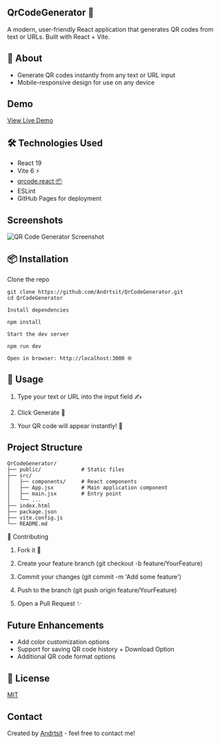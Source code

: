 ## QrCodeGenerator 🚀

A modern, user-friendly React application that generates QR codes from text or URLs. Built with React + Vite.

## 🎯 About

- Generate QR codes instantly from any text or URL input
- Mobile-responsive design for use on any device

## Demo

[View Live Demo](https://andrtsit.github.io/QrCodeGenerator/)

## 🛠️  Technologies Used

- React 19
- Vite 6 ⚡
- [qrcode.react 📦](https://www.npmjs.com/package/qrcode.react)
- ESLint
- GitHub Pages for deployment

## Screenshots

![QR Code Generator Screenshot](/screenshot.png) 

## 📦 Installation

Clone the repo
```
git clone https://github.com/Andrtsit/QrCodeGenerator.git
cd QrCodeGenerator

Install dependencies

npm install

Start the dev server

npm run dev

Open in browser: http://localhost:3000 🌐
```
## 🚀 Usage

1. Type your text or URL into the input field ✍️

2. Click Generate 🔄

3. Your QR code will appear instantly! 📸


## Project Structure

```
QrCodeGenerator/
├── public/             # Static files
├── src/
│   ├── components/     # React components
│   ├── App.jsx         # Main application component
│   ├── main.jsx        # Entry point
│   └── ...
├── index.html
├── package.json
├── vite.config.js
└── README.md
```
🎨 Contributing

1. Fork it 🍴

2. Create your feature branch (git checkout -b feature/YourFeature)

3. Commit your changes (git commit -m 'Add some feature')

4. Push to the branch (git push origin feature/YourFeature)

5. Open a Pull Request ✨

## Future Enhancements

- Add color customization options
- Support for saving QR code history + Download Option 
- Additional QR code format options

## 📄 License

[MIT](LICENSE)

## Contact

Created by [Andrtsit](https://github.com/Andrtsit) - feel free to contact me!
